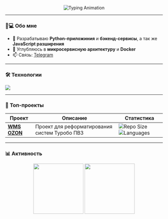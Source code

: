<p align="center">
  <img src="https://readme-typing-svg.demolab.com?font=Fira+Code&weight=600&size=26&duration=3000&pause=1000&color=7A3EFF&center=true&vCenter=true&width=435&lines=Hello+World!+👋+I'm+Lumus;JavaScript+Backend+Developer;Open+Source+Enthusiast" alt="Typing Animation" />
</p>

---

### 🧑💻 **Обо мне**
- 🔭 Разрабатываю **Python-приложиния** и **бэкенд-сервисы**, а так же **JavaScript разширения**
- 🌱 Углубляюсь в **микросервисную архитектуру** и **Docker**
- 📫 Связь: [Telegram](https://t.me/lumus_0x)

---

### 🛠️ **Технологии**
<p align="left">
  <img src="https://skillicons.dev/icons?i=python,javascript,flask,postgres,docker,git,github,linux,vscode" />
</p>

---

### 🌟 **Топ-проекты**
| Проект | Описание | Статистика |
| ------ | -------- | ---------- |
| [**WMS OZON**](https://github.com/Lumus-0x/WMS-OZON) | Проект для реформатирования систем Туробо ПВЗ | ![Repo Size](https://img.shields.io/github/repo-size/Lumus-0x/WMS-OZON?style=flat-square) ![Languages](https://img.shields.io/github/languages/count/Lumus-0x/WMS-OZON?style=flat-square) |

---

### 📊 **Активность**
<p align="center">
  <img height="160" src="https://github-readme-stats.vercel.app/api?username=Lumus-0x&show_icons=true&theme=radical&hide_border=true" />
  <img height="160" src="https://github-readme-stats.vercel.app/api/top-langs/?username=Lumus-0x&layout=compact&theme=radical&hide_border=true" />
</p>

